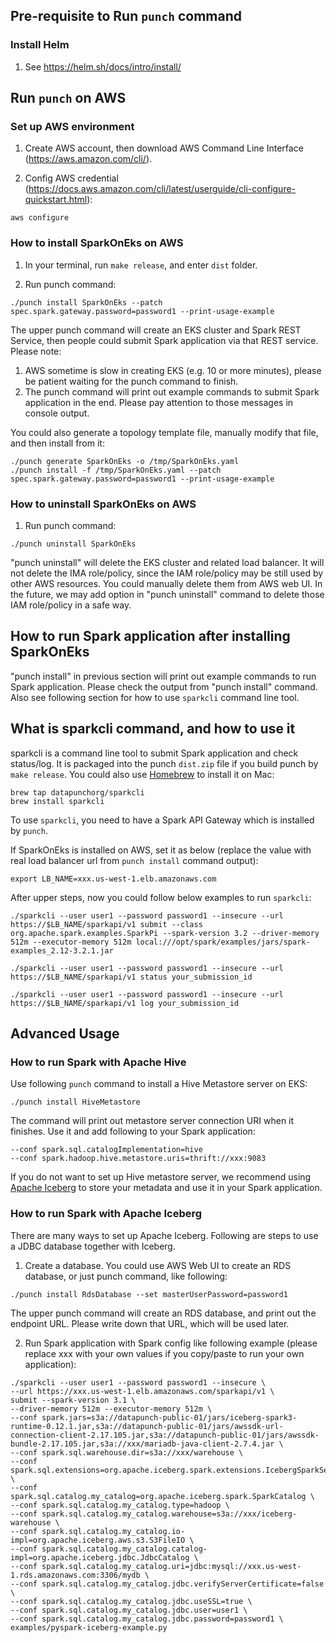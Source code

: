 
## Pre-requisite to Run `punch` command

### Install Helm

1. See https://helm.sh/docs/intro/install/

## Run `punch` on AWS

### Set up AWS environment

1. Create AWS account, then download AWS Command Line Interface (https://aws.amazon.com/cli/).

2. Config AWS credential (https://docs.aws.amazon.com/cli/latest/userguide/cli-configure-quickstart.html):

```
aws configure
```

### How to install SparkOnEks on AWS

1. In your terminal, run `make release`, and enter `dist` folder.

2. Run punch command:

```
./punch install SparkOnEks --patch spec.spark.gateway.password=password1 --print-usage-example
```

The upper punch command will create an EKS cluster and Spark REST Service, then people could submit Spark application via that REST service. Please note:

1. AWS sometime is slow in creating EKS (e.g. 10 or more minutes), please be patient waiting for the punch command to finish.
2. The punch command will print out example commands to submit Spark application in the end. Please pay attention to those messages in console output.

You could also generate a topology template file, manually modify that file, and then install from it:

```
./punch generate SparkOnEks -o /tmp/SparkOnEks.yaml
./punch install -f /tmp/SparkOnEks.yaml --patch spec.spark.gateway.password=password1 --print-usage-example
```

### How to uninstall SparkOnEks on AWS

1. Run punch command:

```
./punch uninstall SparkOnEks
```

"punch uninstall" will delete the EKS cluster and related load balancer. It will not delete the IMA role/policy,
since the IAM role/policy may be still used by other AWS resources. You could manually delete them from AWS web UI.
In the future, we may add option in "punch uninstall" command to delete those IAM role/policy in a safe way.

## How to run Spark application after installing SparkOnEks

"punch install" in previous section will print out example commands to run Spark application.
Please check the output from "punch install" command. Also see following section for how to use `sparkcli` command
line tool.

## What is sparkcli command, and how to use it

sparkcli is a command line tool to submit Spark application and check status/log.
It is packaged into the punch `dist.zip` file if you build punch by `make release`. You could also use
[Homebrew](https://brew.sh) to install it on Mac:

```
brew tap datapunchorg/sparkcli
brew install sparkcli
```

To use `sparkcli`, you need to have a Spark API Gateway which is installed by `punch`. 

If SparkOnEks is installed on AWS, set it as below (replace the value with real load balancer url from `punch install` command output):
```
export LB_NAME=xxx.us-west-1.elb.amazonaws.com
```

After upper steps, now you could follow below examples to run `sparkcli`:

```
./sparkcli --user user1 --password password1 --insecure --url https://$LB_NAME/sparkapi/v1 submit --class org.apache.spark.examples.SparkPi --spark-version 3.2 --driver-memory 512m --executor-memory 512m local:///opt/spark/examples/jars/spark-examples_2.12-3.2.1.jar

./sparkcli --user user1 --password password1 --insecure --url https://$LB_NAME/sparkapi/v1 status your_submission_id

./sparkcli --user user1 --password password1 --insecure --url https://$LB_NAME/sparkapi/v1 log your_submission_id
```

## Advanced Usage

### How to run Spark with Apache Hive

Use following `punch` command to install a Hive Metastore server on EKS:

```
./punch install HiveMetastore
```

The command will print out metastore server connection URI when it finishes. Use it and add following 
to your Spark application:

```
--conf spark.sql.catalogImplementation=hive
--conf spark.hadoop.hive.metastore.uris=thrift://xxx:9083
```

If you do not want to set up Hive metastore server, we recommend using [Apache Iceberg](https://iceberg.apache.org)
to store your metadata and use it in your Spark application.

### How to run Spark with Apache Iceberg

There are many ways to set up Apache Iceberg. Following are steps to use a JDBC database together with Iceberg.

1. Create a database. You could use AWS Web UI to create an RDS database, or just punch command, like following:
```
./punch install RdsDatabase --set masterUserPassword=password1
```
The upper punch command will create an RDS database, and print out the endpoint URL. Please write down that URL,
which will be used later.

2. Run Spark application with Spark config like following example (please replace xxx with your own values if you
copy/paste to run your own application):
```
./sparkcli --user user1 --password password1 --insecure \
--url https://xxx.us-west-1.elb.amazonaws.com/sparkapi/v1 \
submit --spark-version 3.1 \
--driver-memory 512m --executor-memory 512m \
--conf spark.jars=s3a://datapunch-public-01/jars/iceberg-spark3-runtime-0.12.1.jar,s3a://datapunch-public-01/jars/awssdk-url-connection-client-2.17.105.jar,s3a://datapunch-public-01/jars/awssdk-bundle-2.17.105.jar,s3a://xxx/mariadb-java-client-2.7.4.jar \
--conf spark.sql.warehouse.dir=s3a://xxx/warehouse \
--conf spark.sql.extensions=org.apache.iceberg.spark.extensions.IcebergSparkSessionExtensions \
--conf spark.sql.catalog.my_catalog=org.apache.iceberg.spark.SparkCatalog \
--conf spark.sql.catalog.my_catalog.type=hadoop \
--conf spark.sql.catalog.my_catalog.warehouse=s3a://xxx/iceberg-warehouse \
--conf spark.sql.catalog.my_catalog.io-impl=org.apache.iceberg.aws.s3.S3FileIO \
--conf spark.sql.catalog.my_catalog.catalog-impl=org.apache.iceberg.jdbc.JdbcCatalog \
--conf spark.sql.catalog.my_catalog.uri=jdbc:mysql://xxx.us-west-1.rds.amazonaws.com:3306/mydb \
--conf spark.sql.catalog.my_catalog.jdbc.verifyServerCertificate=false \
--conf spark.sql.catalog.my_catalog.jdbc.useSSL=true \
--conf spark.sql.catalog.my_catalog.jdbc.user=user1 \
--conf spark.sql.catalog.my_catalog.jdbc.password=password1 \
examples/pyspark-iceberg-example.py
```

